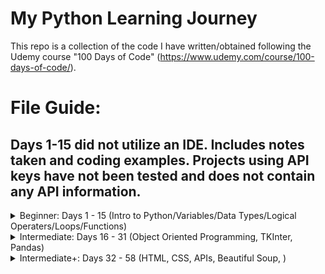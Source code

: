 # My Python Learning Journey
This repo is a collection of the code I have written/obtained following the Udemy course "100 Days of Code" (https://www.udemy.com/course/100-days-of-code/).

# File Guide:
## Days 1-15 did not utilize an IDE. Includes notes taken and coding examples. Projects using API keys have not been tested and does not contain any API information.
<details>
<summary>Beginner: Days 1 - 15 (Intro to Python/Variables/Data Types/Logical Operaters/Loops/Functions)</summary>

Day 1 Variables: Introductory notes to variables, printing, commenting, and debugging.

Day 2 Data Types: Introductory notes to different data types, math operations, and f-strings.

Day 3 Logical Operators: if-else statements, comparison operators, and scope.

Day 4 Random and Lists: Introduction to Random module and lists.

Day 5 Loops: Introduction to loops.

Day 6 Functions: Introduction to functions.

Day 7 Hangman: First Project - Create a game of Hangman.

Day 8 Functions with Inputs: Introduction to using functions with inputs.

Day 9 Dictionaries and Nesting: Introduction to dictionaries and nesting.

Day 10 Functions with Outputs: Introduction to returning outputs from functions.

Day 11 Blackjack Project: Create a game of Blackjack.

Day 12 Scope: Introduction to Global and local variables.

Day 13 Debugging: Debugging Exercises.

Day 14 Higher or Lower Game: Create a game to determine which choice has a higher or lower follower count.

Day 15 Coffee Machine: Create "system" of a coffee machine.
</details>
<details>
<summary>Intermediate: Days 16 - 31 (Object Oriented Programming, TKInter, Pandas) </summary>

Day 16 OOP Coffee Machine: Redo Day 15 Project in Object Oriented Programing.

Day 17 Quiz Machine: First Iteration of Quiz App. Displays to the terminal.

Day 18 Turtle: Start working with the Turtle module.

Day 19 Sketch and Race: Creat app that allows user to choose which turtle they believe will win the race.

Day 20/21 Snake Game: The classic game of Snake recreated using Turtles.

Day 22 Pong: The game of pong recreated using Turtles.

Day 23 Turtle Crossing: Game of Frogger with Turtle.

Day 24 Better Snake: Improvements made to Snake Game (Day 20/21) including a scoreboard.

Day 25 CSV: Introduction to using pandas. Two projects: 1) Count the number of each squirrel fur color from a CSV and 2) List the US states and output a CSV of the missed states.

Day 26 NATO: Given a word from the user, returns the word spelled out using the NATO phonetic alphabet.

Day 27 Tkinter GUI: Introduction to using tkinter. Create an app for converting mile and kilometer.

Day 28 Pomodoro: Create an app/interface for the Pomodoro study/productivity method.

Day 29 Password Manager: Create an app/interface for a password manager.

Day 30 Errors and Json: Introduction to addressing errors.

Day 31 Flash Cards: Create an app/interface for flash cards. Set-up to learn Japanese kanji.
</details>

<details>
<summary>Intermediate+: Days 32 - 58 (HTML, CSS, APIs, Beautiful Soup, ) </summary>
Day 32 Email: Introduction to automate email sending for birthdays.

Day 33 API: Introduction to using API keys.

Day 34 Quizzler App: Create an app/interface to improve the Quiz Machine (Day 17).

Day 35 Keys: Project check if it will rain in the next 12 hours. Contains info on environment variables to hide sensative info for public code storing (Not completed).

Day 36 Stock Trade: Get stock prices, calculate if the stock value has increased or decreased, if change is more than a certain amount: get news articles relating to why there was a change in the stock price, and send a text message.

Day 37 Habit Tracking: Create a graph using Pixela API.

Day 38 Workout Tracker: Create an app to track exercise based on a user input statement and upload the data to a Google Sheet.

Day 39 Flight Deal Finder: Use Amadeus API to find cheap flights.

Day 40 Flight Club: Make the project from Day 39 publicly available. Allows users to sign up for email alerts for flight prices.

Day 41 Introduction to HTML: Contains 3 exercises and 1 project folder. Excerise folders are pratice using header tags, paragraph tags, and void elements. Project is creating a webpage of watched/favorite movies.

Day 42 Intermediate HTML: Contains 4 exercises and 1 project folder. Excerise folders are pratice using lists, embeding and nesting lists, anchor tags, and images. Project is creating a webpage for someone's birthday.

Day 43 Introduction to CSS: Begin learning about CSS and different methods of applying to HTML elements (Inline, Internal, and External).

Day 44 Intermediate CSS: More advance CSS projects.

Day 45 Beautiful Soup: Intro to using Beautiful Soup for web scraping.

Day 46 Spotify Playlist: Project utilizing Beautiful Soup and Billboard Hot 100 to create a Spotify playlist of the Top 100 songs from a specified date. 

Day 47 Amazon Price Checker: Project that sends out an email in item on Amazon drops bellow a chosen price.

</details>